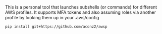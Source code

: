 This is a personal tool that launches subshells (or commands) for different AWS profiles. It supports MFA tokens and also assuming roles via another profile by looking them up in your .aws/config

```pip install git+https://github.com/aconz2/awsp```
